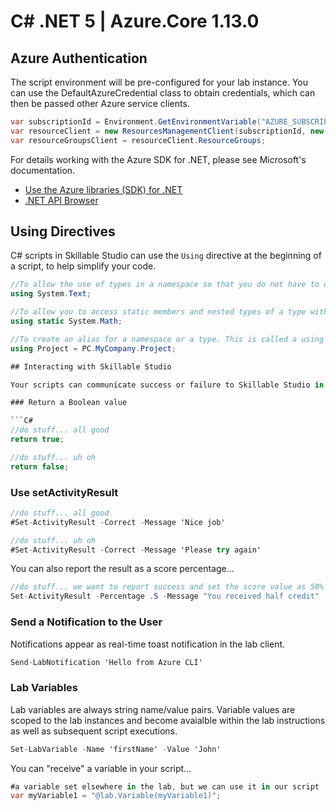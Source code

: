 # C# .NET 5 | Azure.Core 1.13.0

## Azure Authentication

The script environment will be pre-configured for your lab instance. You can use the DefaultAzureCredential class to obtain credentials, which can then be passed other Azure service clients.

```C#
var subscriptionId = Environment.GetEnvironmentVariable("AZURE_SUBSCRIPTION_ID");
var resourceClient = new ResourcesManagementClient(subscriptionId, new DefaultAzureCredential());
var resourceGroupsClient = resourceClient.ResourceGroups;
```

For details working with the Azure SDK for .NET, please see Microsoft's documentation.

 - [Use the Azure libraries (SDK) for .NET](https://docs.microsoft.com/en-us/dotnet/azure/sdk/azure-sdk-for-dotnet)
 - [.NET API Browser](https://docs.microsoft.com/en-us/dotnet/api/?view=azure-dotnet) 

## Using Directives

C# scripts in Skillable Studio can use the `Using` directive at the beginning of a script, to help simplify your code. 

```C#
//To allow the use of types in a namespace so that you do not have to qualify the use of a type in that namespace:
using System.Text;
```

```C#
//To allow you to access static members and nested types of a type without having to qualify the access with the type name.
using static System.Math;
```

```C#
//To create an alias for a namespace or a type. This is called a using alias directive.
using Project = PC.MyCompany.Project;

## Interacting with Skillable Studio

Your scripts can communicate success or failure to Skillable Studio in one of two ways.

### Return a Boolean value 

```C#
//do stuff... all good
return true;
```

```C#
//do stuff... uh oh
return false;
```

### Use setActivityResult

```C#
//do stuff... all good
#Set-ActivityResult -Correct -Message 'Nice job'
```

```C#
//do stuff... uh oh
#Set-ActivityResult -Correct -Message 'Please try again'
```

You can also report the result as a score percentage...

```C#
//do stuff... we want to report success and set the score value as 50%
Set-ActivityResult -Percentage .5 -Message "You received half credit"
```

### Send a Notification to the User

Notifications appear as real-time toast notification in the lab client.

```C#
Send-LabNotification 'Hello from Azure CLI'
```

### Lab Variables

Lab variables are always string name/value pairs. Variable values are scoped to the lab instances and become avaialble within the lab instructions as well as subsequent script executions. 

```C#
Set-LabVariable -Name 'firstName' -Value 'John'
```

You can "receive" a variable in your script...

```C#
#a variable set elsewhere in the lab, but we can use it in our script
var myVariable1 = "@lab.Variable(myVariable1)";
```
